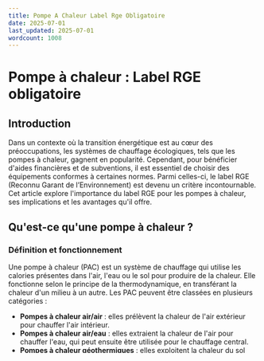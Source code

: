 ```yaml
---
title: Pompe A Chaleur Label Rge Obligatoire
date: 2025-07-01
last_updated: 2025-07-01
wordcount: 1008
---
```


# Pompe à chaleur : Label RGE obligatoire

## Introduction

Dans un contexte où la transition énergétique est au cœur des préoccupations, les systèmes de chauffage écologiques, tels que les pompes à chaleur, gagnent en popularité. Cependant, pour bénéficier d'aides financières et de subventions, il est essentiel de choisir des équipements conformes à certaines normes. Parmi celles-ci, le label RGE (Reconnu Garant de l’Environnement) est devenu un critère incontournable. Cet article explore l'importance du label RGE pour les pompes à chaleur, ses implications et les avantages qu'il offre.

## Qu'est-ce qu'une pompe à chaleur ?

### Définition et fonctionnement

Une pompe à chaleur (PAC) est un système de chauffage qui utilise les calories présentes dans l'air, l'eau ou le sol pour produire de la chaleur. Elle fonctionne selon le principe de la thermodynamique, en transférant la chaleur d'un milieu à un autre. Les PAC peuvent être classées en plusieurs catégories :

- **Pompes à chaleur air/air** : elles prélèvent la chaleur de l'air extérieur pour chauffer l'air intérieur.
- **Pompes à chaleur air/eau** : elles extraient la chaleur de l'air pour chauffer l'eau, qui peut ensuite être utilisée pour le chauffage central.
- **Pompes à chaleur géothermiques** : elles exploitent la chaleur du sol pour produire de la chaleur.

### Avantages des pompes à chaleur

Les pompes à chaleur présentent de nombreux avantages :

- **Économie d'énergie** : elles consomment moins d'énergie que les systèmes de chauffage traditionnels.
- **Écologique** : elles utilisent des énergies renouvelables, réduisant ainsi l'empreinte carbone.
- **Confort thermique** : elles offrent une chaleur homogène et agréable.

## Le label RGE : Qu'est-ce que c'est ?

### Définition du label RGE

Le label RGE (Reconnu Garant de l’Environnement) est une certification attribuée aux professionnels du bâtiment qui respectent des critères de qualité et de performance dans le domaine de la rénovation énergétique. Ce label garantit que les travaux réalisés sont conformes aux normes en vigueur et que les équipements installés sont efficaces sur le plan énergétique.

### Importance du label RGE

Le label RGE est crucial pour plusieurs raisons :

- **Accès aux aides financières** : Pour bénéficier d'aides telles que le crédit d'impôt pour la transition énergétique (CITE), l'éco-prêt à taux zéro (éco-PTZ) ou les subventions de l'ANAH, il est impératif de faire appel à un professionnel certifié RGE.
- **Garantie de qualité** : Le label RGE assure aux consommateurs que les travaux seront réalisés dans les règles de l'art, avec des matériaux et des équipements de qualité.
- **Valorisation de l'habitat** : Un logement équipé d'une pompe à chaleur certifiée RGE est souvent mieux valorisé sur le marché immobilier.

## Pourquoi le label RGE est-il obligatoire pour les pompes à chaleur ?

### Réglementation en vigueur

Depuis le 1er janvier 2021, il est devenu obligatoire d'installer des équipements de chauffage, comme les pompes à chaleur, par le biais d'un professionnel certifié RGE si l'on souhaite bénéficier d'aides financières. Cette réglementation vise à encourager la rénovation énergétique et à garantir la qualité des installations.

### Conséquences de l'absence de label RGE

Si un particulier choisit d'installer une pompe à chaleur sans faire appel à un professionnel RGE, il risque de se voir refuser l'accès aux aides financières. De plus, il peut également rencontrer des problèmes de performance énergétique, ce qui pourrait entraîner des coûts supplémentaires à long terme.

## Comment choisir un professionnel RGE ?

### Critères de sélection

Pour choisir un professionnel RGE, il est important de prendre en compte plusieurs critères :

1. **Certification** : Vérifiez que l'entreprise possède bien le label RGE, en consultant le site officiel ou en demandant une preuve.
2. **Expérience** : Privilégiez les entreprises ayant une expérience significative dans l'installation de pompes à chaleur.
3. **Avis clients** : Consultez les avis et témoignages d'anciens clients pour évaluer la qualité du service.
4. **Devis détaillé** : Demandez plusieurs devis détaillés pour comparer les prix et les services proposés.

### Les étapes à suivre

1. **Recherche** : Faites une liste de professionnels RGE dans votre région.
2. **Comparaison** : Comparez les devis et les services offerts.
3. **Visite technique** : Demandez une visite technique pour évaluer vos besoins spécifiques.
4. **Choix final** : Sélectionnez le professionnel qui répond le mieux à vos attentes.

## Les aides financières disponibles

### Les principales aides

Les aides financières pour l'installation de pompes à chaleur sont nombreuses :

- **Crédit d'impôt pour la transition énergétique (CITE)** : Permet de déduire une partie des dépenses liées à l'installation d'une PAC de ses impôts.
- **Éco-prêt à taux zéro (éco-PTZ)** : Un prêt sans intérêt pour financer des travaux de rénovation énergétique.
- **Subventions de l'ANAH** : Aides destinées aux ménages modestes pour améliorer la performance énergétique de leur logement.

### Conditions d'éligibilité

Pour bénéficier de ces aides, il est impératif de respecter certaines conditions :

- Faire appel à un professionnel certifié RGE.
- Réaliser des travaux dans un logement principal de plus de deux ans.
- Respecter les plafonds de ressources pour certaines aides.

## Conclusion

Le label RGE est devenu un élément essentiel pour quiconque souhaite installer une pompe à chaleur et bénéficier d'aides financières. En choisissant un professionnel certifié, les particuliers s'assurent non seulement de la qualité de l'installation, mais également d'un accès facilité aux subventions et crédits d'impôt. Dans un monde où la transition énergétique est primordiale, investir dans une pompe à chaleur avec un label RGE est un choix judicieux et responsable.

## FAQ

### Qu'est-ce que le label RGE ?

Le label RGE (Reconnu Garant de l’Environnement) est une certification qui atteste de la compétence des professionnels du bâtiment en matière de rénovation énergétique.

### Pourquoi est-il obligatoire pour les pompes à chaleur ?

Le label RGE est obligatoire pour accéder aux aides financières liées à l'installation de pompes à chaleur, garantissant ainsi la qualité des travaux réalisés.

### Quelles aides financières sont disponibles pour l'installation d'une pompe à chaleur ?

Les principales aides comprennent le crédit d'impôt pour la transition énergétique (CITE), l'éco-prêt à taux zéro (éco-PTZ) et les subventions de l'ANAH.

### Comment choisir un professionnel RGE ?

Pour choisir un professionnel RGE, vérifiez sa certification, son expérience, les avis clients et demandez des devis détaillés.

### Quels sont les avantages d'une pompe à chaleur ?

Les pompes à chaleur offrent des économies d'énergie, sont écologiques et procurent un confort thermique optimal.